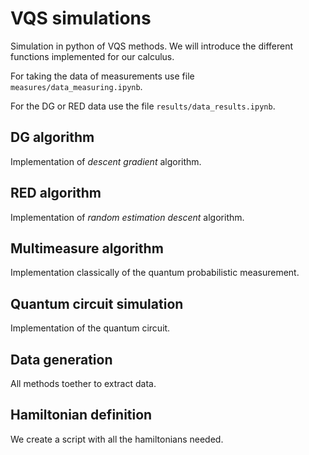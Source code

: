# VQS simulations
Simulation in python of VQS methods. We will introduce the different functions implemented for our calculus.

For taking the data of measurements use file `measures/data_measuring.ipynb`.

For the DG or RED data use the file `results/data_results.ipynb`.

## DG algorithm 
Implementation of *descent gradient* algorithm.

## RED algorithm 
Implementation of *random estimation descent* algorithm.

## Multimeasure algorithm
Implementation classically of the quantum probabilistic measurement.

## Quantum circuit simulation
Implementation of the quantum circuit.

## Data generation
All methods toether to extract data.

## Hamiltonian definition
We create a script with all the hamiltonians needed.
